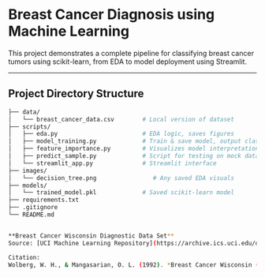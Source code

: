 ### 

# Breast Cancer Diagnosis using Machine Learning

This project demonstrates a complete pipeline for classifying breast cancer tumors using scikit-learn, from EDA to model deployment using Streamlit.

---

## Project Directory Structure

```bash
├── data/
│   └── breast_cancer_data.csv        # Local version of dataset
├── scripts/
│   ├── eda.py                        # EDA logic, saves figures
│   ├── model_training.py             # Train & save model, output classification report
│   ├── feature_importance.py         # Visualizes model interpretation
│   ├── predict_sample.py             # Script for testing on mock data
│   └── streamlit_app.py              # Streamlit interface
├── images/
│   └── decision_tree.png                # Any saved EDA visuals
├── models/
│   └── trained_model.pkl             # Saved scikit-learn model
├── requirements.txt
├── .gitignore
└── README.md


**Breast Cancer Wisconsin Diagnostic Data Set**  
Source: [UCI Machine Learning Repository](https://archive.ics.uci.edu/dataset/17/breast+cancer+wisconsin+diagnostic)

Citation:  
Wolberg, W. H., & Mangasarian, O. L. (1992). *Breast Cancer Wisconsin (Diagnostic) Data Set*. UCI Machine Learning Repository. https://archive.ics.uci.edu/dataset/17/breast+cancer+wisconsin+diagnostic


